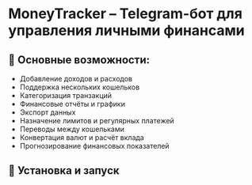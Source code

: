# MoneyTracker – Telegram-бот для управления личными финансами

## 📌 Основные возможности:
- Добавление доходов и расходов
- Поддержка нескольких кошельков
- Категоризация транзакций
- Финансовые отчёты и графики
- Экспорт данных
- Назначение лимитов и регулярных платежей
- Переводы между кошельками
- Конвертация валют и расчёт вклада
- Прогнозирование финансовых показателей

## 🚀 Установка и запуск
